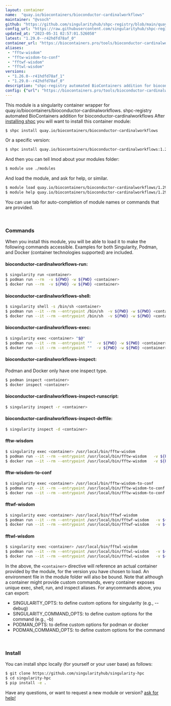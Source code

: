 ```yaml
---
layout: container
name:  "quay.io/biocontainers/bioconductor-cardinalworkflows"
maintainer: "@vsoch"
github: "https://github.com/singularityhub/shpc-registry/blob/main/quay.io/biocontainers/bioconductor-cardinalworkflows/container.yaml"
config_url: "https://raw.githubusercontent.com/singularityhub/shpc-registry/main/quay.io/biocontainers/bioconductor-cardinalworkflows/container.yaml"
updated_at: "2023-05-31 02:57:01.526058"
latest: "1.29.0--r42hdfd78af_0"
container_url: "https://biocontainers.pro/tools/bioconductor-cardinalworkflows"
aliases:
 - "fftw-wisdom"
 - "fftw-wisdom-to-conf"
 - "fftwf-wisdom"
 - "fftwl-wisdom"
versions:
 - "1.26.0--r41hdfd78af_1"
 - "1.29.0--r42hdfd78af_0"
description: "shpc-registry automated BioContainers addition for bioconductor-cardinalworkflows"
config: {"url": "https://biocontainers.pro/tools/bioconductor-cardinalworkflows", "maintainer": "@vsoch", "description": "shpc-registry automated BioContainers addition for bioconductor-cardinalworkflows", "latest": {"1.29.0--r42hdfd78af_0": "sha256:cf8b54e28afcbb62532ac2502c4e4788c86d37eb94e4320bf201e9171f7c2831"}, "tags": {"1.26.0--r41hdfd78af_1": "sha256:4742c23033d347851c7f5ec2a0c8b70829ec6b0bf10b4ea416d4f207ebaefbad", "1.29.0--r42hdfd78af_0": "sha256:cf8b54e28afcbb62532ac2502c4e4788c86d37eb94e4320bf201e9171f7c2831"}, "docker": "quay.io/biocontainers/bioconductor-cardinalworkflows", "aliases": {"fftw-wisdom": "/usr/local/bin/fftw-wisdom", "fftw-wisdom-to-conf": "/usr/local/bin/fftw-wisdom-to-conf", "fftwf-wisdom": "/usr/local/bin/fftwf-wisdom", "fftwl-wisdom": "/usr/local/bin/fftwl-wisdom"}}
---
```


This module is a singularity container wrapper for quay.io/biocontainers/bioconductor-cardinalworkflows.
shpc-registry automated BioContainers addition for bioconductor-cardinalworkflows
After [installing shpc](#install) you will want to install this container module:


```bash
$ shpc install quay.io/biocontainers/bioconductor-cardinalworkflows
```

Or a specific version:

```bash
$ shpc install quay.io/biocontainers/bioconductor-cardinalworkflows:1.29.0--r42hdfd78af_0
```

And then you can tell lmod about your modules folder:

```bash
$ module use ./modules
```

And load the module, and ask for help, or similar.

```bash
$ module load quay.io/biocontainers/bioconductor-cardinalworkflows/1.29.0--r42hdfd78af_0
$ module help quay.io/biocontainers/bioconductor-cardinalworkflows/1.29.0--r42hdfd78af_0
```

You can use tab for auto-completion of module names or commands that are provided.

<br>

### Commands

When you install this module, you will be able to load it to make the following commands accessible.
Examples for both Singularity, Podman, and Docker (container technologies supported) are included.

#### bioconductor-cardinalworkflows-run:

```bash
$ singularity run <container>
$ podman run --rm  -v ${PWD} -w ${PWD} <container>
$ docker run --rm  -v ${PWD} -w ${PWD} <container>
```

#### bioconductor-cardinalworkflows-shell:

```bash
$ singularity shell -s /bin/sh <container>
$ podman run --it --rm --entrypoint /bin/sh  -v ${PWD} -w ${PWD} <container>
$ docker run --it --rm --entrypoint /bin/sh  -v ${PWD} -w ${PWD} <container>
```

#### bioconductor-cardinalworkflows-exec:

```bash
$ singularity exec <container> "$@"
$ podman run --it --rm --entrypoint ""  -v ${PWD} -w ${PWD} <container> "$@"
$ docker run --it --rm --entrypoint ""  -v ${PWD} -w ${PWD} <container> "$@"
```

#### bioconductor-cardinalworkflows-inspect:

Podman and Docker only have one inspect type.

```bash
$ podman inspect <container>
$ docker inspect <container>
```

#### bioconductor-cardinalworkflows-inspect-runscript:

```bash
$ singularity inspect -r <container>
```

#### bioconductor-cardinalworkflows-inspect-deffile:

```bash
$ singularity inspect -d <container>
```


#### fftw-wisdom

```bash
$ singularity exec <container> /usr/local/bin/fftw-wisdom
$ podman run --it --rm --entrypoint /usr/local/bin/fftw-wisdom   -v ${PWD} -w ${PWD} <container> -c " $@"
$ docker run --it --rm --entrypoint /usr/local/bin/fftw-wisdom   -v ${PWD} -w ${PWD} <container> -c " $@"
```


#### fftw-wisdom-to-conf

```bash
$ singularity exec <container> /usr/local/bin/fftw-wisdom-to-conf
$ podman run --it --rm --entrypoint /usr/local/bin/fftw-wisdom-to-conf   -v ${PWD} -w ${PWD} <container> -c " $@"
$ docker run --it --rm --entrypoint /usr/local/bin/fftw-wisdom-to-conf   -v ${PWD} -w ${PWD} <container> -c " $@"
```


#### fftwf-wisdom

```bash
$ singularity exec <container> /usr/local/bin/fftwf-wisdom
$ podman run --it --rm --entrypoint /usr/local/bin/fftwf-wisdom   -v ${PWD} -w ${PWD} <container> -c " $@"
$ docker run --it --rm --entrypoint /usr/local/bin/fftwf-wisdom   -v ${PWD} -w ${PWD} <container> -c " $@"
```


#### fftwl-wisdom

```bash
$ singularity exec <container> /usr/local/bin/fftwl-wisdom
$ podman run --it --rm --entrypoint /usr/local/bin/fftwl-wisdom   -v ${PWD} -w ${PWD} <container> -c " $@"
$ docker run --it --rm --entrypoint /usr/local/bin/fftwl-wisdom   -v ${PWD} -w ${PWD} <container> -c " $@"
```



In the above, the `<container>` directive will reference an actual container provided
by the module, for the version you have chosen to load. An environment file in the
module folder will also be bound. Note that although a container
might provide custom commands, every container exposes unique exec, shell, run, and
inspect aliases. For anycommands above, you can export:

 - SINGULARITY_OPTS: to define custom options for singularity (e.g., --debug)
 - SINGULARITY_COMMAND_OPTS: to define custom options for the command (e.g., -b)
 - PODMAN_OPTS: to define custom options for podman or docker
 - PODMAN_COMMAND_OPTS: to define custom options for the command

<br>

### Install

You can install shpc locally (for yourself or your user base) as follows:

```bash
$ git clone https://github.com/singularityhub/singularity-hpc
$ cd singularity-hpc
$ pip install -e .
```

Have any questions, or want to request a new module or version? [ask for help!](https://github.com/singularityhub/singularity-hpc/issues)